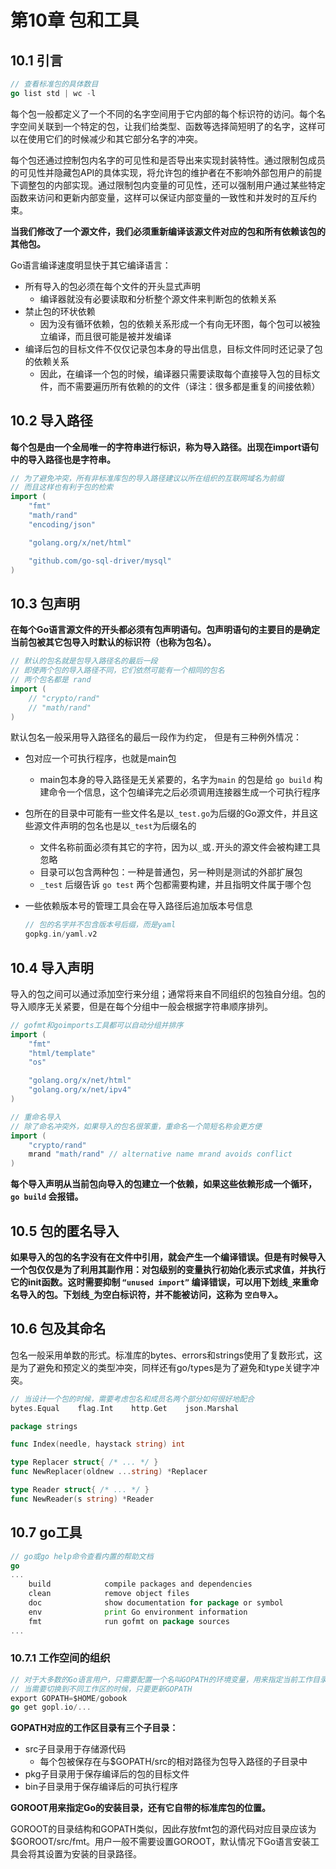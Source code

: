 # 第10章 包和工具

## 10.1 引言

```go
// 查看标准包的具体数目
go list std | wc -l
```

每个包一般都定义了一个不同的名字空间用于它内部的每个标识符的访问。每个名字空间关联到一个特定的包，让我们给类型、函数等选择简短明了的名字，这样可以在使用它们的时候减少和其它部分名字的冲突。

每个包还通过控制包内名字的可见性和是否导出来实现封装特性。通过限制包成员的可见性并隐藏包API的具体实现，将允许包的维护者在不影响外部包用户的前提下调整包的内部实现。通过限制包内变量的可见性，还可以强制用户通过某些特定函数来访问和更新内部变量，这样可以保证内部变量的一致性和并发时的互斥约束。

**当我们修改了一个源文件，我们必须重新编译该源文件对应的包和所有依赖该包的其他包。**

Go语言编译速度明显快于其它编译语言：

- 所有导入的包必须在每个文件的开头显式声明
  - 编译器就没有必要读取和分析整个源文件来判断包的依赖关系
- 禁止包的环状依赖
  - 因为没有循环依赖，包的依赖关系形成一个有向无环图，每个包可以被独立编译，而且很可能是被并发编译
- 编译后包的目标文件不仅仅记录包本身的导出信息，目标文件同时还记录了包的依赖关系
  - 因此，在编译一个包的时候，编译器只需要读取每个直接导入包的目标文件，而不需要遍历所有依赖的的文件（译注：很多都是重复的间接依赖）

## 10.2 导入路径

**每个包是由一个全局唯一的字符串进行标识，称为导入路径。出现在import语句中的导入路径也是字符串。**

```go
// 为了避免冲突，所有非标准库包的导入路径建议以所在组织的互联网域名为前缀
// 而且这样也有利于包的检索
import (
    "fmt"
    "math/rand"
    "encoding/json"

    "golang.org/x/net/html"

    "github.com/go-sql-driver/mysql"
)
```

## 10.3 包声明

**在每个Go语言源文件的开头都必须有包声明语句。包声明语句的主要目的是确定当前包被其它包导入时默认的标识符（也称为包名）。**

```go
// 默认的包名就是包导入路径名的最后一段
// 即使两个包的导入路径不同，它们依然可能有一个相同的包名
// 两个包名都是 rand
import (
    // "crypto/rand"
    // "math/rand"
)
```

默认包名一般采用导入路径名的最后一段作为约定， 但是有三种例外情况：

- 包对应一个可执行程序，也就是main包

  - main包本身的导入路径是无关紧要的，名字为`main` 的包是给 `go build` 构建命令一个信息，这个包编译完之后必须调用连接器生成一个可执行程序

- 包所在的目录中可能有一些文件名是以`_test.go`为后缀的Go源文件，并且这些源文件声明的包名也是以`_test`为后缀名的

  - 文件名称前面必须有其它的字符，因为以`_`或`.`开头的源文件会被构建工具忽略
  - 目录可以包含两种包：一种是普通包，另一种则是测试的外部扩展包
  - `_test` 后缀告诉 `go test` 两个包都需要构建，并且指明文件属于哪个包

- 一些依赖版本号的管理工具会在导入路径后追加版本号信息

  ```go
  // 包的名字并不包含版本号后缀，而是yaml
  gopkg.in/yaml.v2
  ```

## 10.4 导入声明

导入的包之间可以通过添加空行来分组；通常将来自不同组织的包独自分组。包的导入顺序无关紧要，但是在每个分组中一般会根据字符串顺序排列。

```go
// gofmt和goimports工具都可以自动分组并排序
import (
    "fmt"
    "html/template"
    "os"

    "golang.org/x/net/html"
    "golang.org/x/net/ipv4"
)

// 重命名导入
// 除了命名冲突外，如果导入的包名很笨重，重命名一个简短名称会更方便
import (
    "crypto/rand"
    mrand "math/rand" // alternative name mrand avoids conflict
)
```

**每个导入声明从当前包向导入的包建立一个依赖，如果这些依赖形成一个循环， `go build` 会报错。** 

## 10.5 包的匿名导入

**如果导入的包的名字没有在文件中引用，就会产生一个编译错误。但是有时候导入一个包仅仅是为了利用其副作用：对包级别的变量执行初始化表示式求值，并执行它的init函数。这时需要抑制 `“unused import”` 编译错误，可以用下划线`_`来重命名导入的包。下划线`_`为空白标识符，并不能被访问，这称为 `空白导入`。**

## 10.6 包及其命名

包名一般采用单数的形式。标准库的bytes、errors和strings使用了复数形式，这是为了避免和预定义的类型冲突，同样还有go/types是为了避免和type关键字冲突。

```go
// 当设计一个包的时候，需要考虑包名和成员名两个部分如何很好地配合
bytes.Equal    flag.Int    http.Get    json.Marshal

package strings

func Index(needle, haystack string) int

type Replacer struct{ /* ... */ }
func NewReplacer(oldnew ...string) *Replacer

type Reader struct{ /* ... */ }
func NewReader(s string) *Reader
```

## 10.7 go工具

```go
// go或go help命令查看内置的帮助文档
go
...
    build            compile packages and dependencies
    clean            remove object files
    doc              show documentation for package or symbol
    env              print Go environment information
    fmt              run gofmt on package sources
...
```

### 10.7.1 工作空间的组织

```go
// 对于大多数的Go语言用户，只需要配置一个名叫GOPATH的环境变量，用来指定当前工作目录即可
// 当需要切换到不同工作区的时候，只要更新GOPATH
export GOPATH=$HOME/gobook
go get gopl.io/...
```

**GOPATH对应的工作区目录有三个子目录：**

- src子目录用于存储源代码
  - 每个包被保存在与$GOPATH/src的相对路径为包导入路径的子目录中
- pkg子目录用于保存编译后的包的目标文件
- bin子目录用于保存编译后的可执行程序

**GOROOT用来指定Go的安装目录，还有它自带的标准库包的位置。**

GOROOT的目录结构和GOPATH类似，因此存放fmt包的源代码对应目录应该为$GOROOT/src/fmt。用户一般不需要设置GOROOT，默认情况下Go语言安装工具会将其设置为安装的目录路径。



